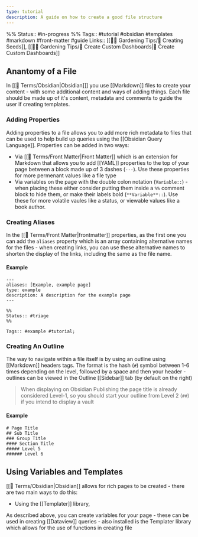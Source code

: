 ```yaml
---
type: tutorial
description: A guide on how to create a good file structure
---
```

%%
Status:: #in-progress 
%%
Tags:: #tutorial #obsidian #templates #markdown #front-matter #guide
Links:: [[👩‍🌾 Gardening Tips/🌱 Creating Seeds]], [[👩‍🌾 Gardening Tips/🎯 Create Custom Dashboards|🎯 Create Custom Dashboards]]

## Anantomy of a File

In [[📇 Terms/Obsidian|Obsidian]]] you use [[Markdown]] files to create your content - with some additional content and ways of adding things.  Each file should be made up of it's content, metadata and comments to guide the user if creating templates.

### Adding Properties

Adding properties to a file allows you to add more rich metadata to files that can be used to help build up queries using the [[Obsidian Query Language]]. Properties can be added in two ways:

- Via [[📇 Terms/Front Matter|Front Matter]] which is an extension for Markdown that allows you to add [[YAML]] properties to the top of your page between a block made up of 3 dashes (`---`). Use these properties for more permenant values like a file type
- Via variables on the page with the double colon notation (`Variable::`) - when placing these either consider putting them inside a `%%` comment block to hide them, or make their labels bold (`**Variable**::`). Use these for more volatile vaules like a status, or viewable values like a book author.

### Creating Aliases

In the [[📇 Terms/Front Matter|frontmatter]] properties, as the first one you can add the `aliases` property which is an array containing alternative names for the files - when creating links, you can use these alternative names to shorten the display of the links, including the same as the file name.

#### Example
```
---
aliases: [Example, example page]
type: example
description: A description for the example page
---

%%
Status:: #triage
%%

Tags:: #example #tutorial;
```

### Creating An Outline

The way to navigate within a file itself is by using an outline using [[Markdown]] headers tags.  The format is the hash (`#`) symbol between 1-6 times depending on the level, followed by a space and then your header - outlines can be viewed in the Outline [[Sidebar]] tab (by default on the right)

> When displaying on Obsidian Publishing the page title is already considered Level-1, so you should start your outline from Level 2 (`##`) if you intend to display a vault

#### Example

```
# Page Title
## Sub Title
### Group Title
#### Section Title
##### Level 5
###### Level 6
```

## Using Variables and Templates

[[📇 Terms/Obsidian|Obsidian]] allows for rich pages to be created - there are two main ways to do this:

- Using the [[Templater]] library, 

As described above, you can create variables for your page - these can be used in creating [[Dataview]] queries - also installed is the Templater library which allows for the use of functions in creating file